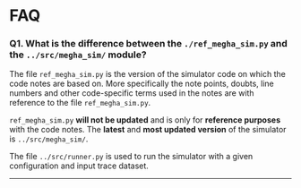 # FAQ

### Q1. What is the difference between the `./ref_megha_sim.py` and the `../src/megha_sim/` module?
The file `ref_megha_sim.py` is the version of the simulator code on which the code notes are based on. More specifically the note points, doubts, line numbers and other code-specific terms used in the notes are with reference to the file `ref_megha_sim.py`.

`ref_megha_sim.py` **will not be updated** and is only for **reference purposes** with the code notes. The **latest** and **most updated version** of the simulator is `../src/megha_sim/`.

The file `../src/runner.py` is used to run the simulator with a given configuration and input trace dataset.

---
